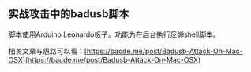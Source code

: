 ## 实战攻击中的badusb脚本

脚本使用Arduino Leonardo板子。功能为在后台执行反弹shell脚本。

相关文章与思路可以看：[https://bacde.me/post/Badusb-Attack-On-Mac-OSX](https://bacde.me/post/Badusb-Attack-On-Mac-OSX)
